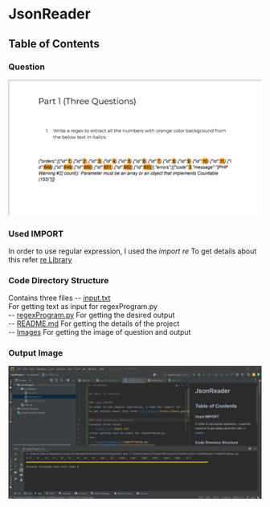 # JsonReader

## Table of Contents

### Question
![Question](Images/question.png)

### Used IMPORT
In order to use regular expression, I used the *import re*
To get details about this refer [re Library](https://docs.python.org/3/library/re.html)

### Code Directory Structure
Contains three files
 -- [input.txt](input.txt)  
<t>For getting text as input for regexProgram.py
<br>
 -- [regexProgram.py](regexProgram.py)
<t>For getting the desired output
<br>
 -- [README.md](README.MD)
<t>For getting the details of the project
<br>
-- [Images](Images)
<t>For getting the image of question and output
<br>

### Output Image
![Output Image](Images/output.png)


